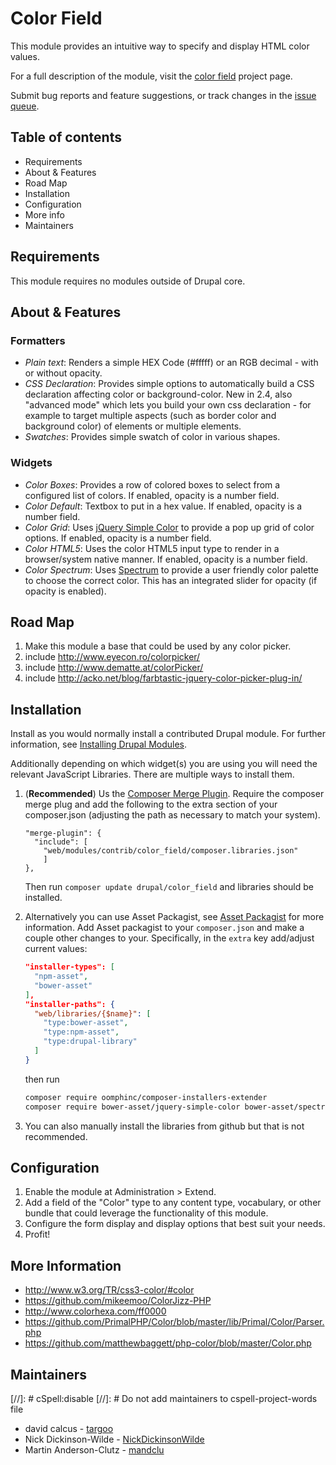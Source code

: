 # Color Field

This module provides an intuitive way to specify and display HTML color values.

For a full description of the module, visit the
[color field](https://www.drupal.org/project/color_field) project page.

Submit bug reports and feature suggestions, or track changes in the
[issue queue](https://www.drupal.org/project/issues/color_field).


## Table of contents

- Requirements
- About & Features
- Road Map
- Installation
- Configuration
- More info
- Maintainers


## Requirements

This module requires no modules outside of Drupal core.


## About & Features

### Formatters

- *Plain text*: Renders a simple HEX Code (#fffff) or an RGB decimal - with
or without opacity.
- *CSS Declaration*: Provides simple options to automatically build a CSS
declaration affecting color or background-color. New in 2.4, also "advanced
mode" which lets you build your own css declaration - for example to target
multiple aspects (such as border color and background color) of elements or
multiple elements.
- *Swatches*: Provides simple swatch of color in various shapes.

### Widgets

- *Color Boxes*: Provides a row of colored boxes to select from a configured
list of colors. If enabled, opacity is a number field.
- *Color Default*: Textbox to put in a hex value. If enabled, opacity is a
number field.
- *Color Grid*: Uses
[jQuery Simple Color](https://github.com/recurser/jquery-simple-color)
to provide a pop up grid of color options. If enabled, opacity is a number
field.
- *Color HTML5*: Uses the color HTML5 input type to render in a browser/system
native manner. If enabled, opacity is a number field.
- *Color Spectrum*: Uses [Spectrum](https://github.com/bgrins/spectrum) to
provide a user friendly color palette to choose the correct color. This has an
integrated slider for opacity (if opacity is enabled).

## Road Map

1) Make this module a base that could be used by any color picker.
2) include http://www.eyecon.ro/colorpicker/
3) include http://www.dematte.at/colorPicker/
4) include http://acko.net/blog/farbtastic-jquery-color-picker-plug-in/


## Installation

Install as you would normally install a contributed Drupal module. For further information, see [Installing Drupal Modules](https://www.drupal.org/docs/extending-drupal/installing-drupal-modules).

Additionally depending on which widget(s) you are using you will need the relevant JavaScript Libraries.
There are multiple ways to install them.

1. (**Recommended**) Us the [Composer Merge Plugin](https://github.com/wikimedia/composer-merge-plugin).
   Require the composer merge plug and add the following to the extra section of your composer.json
   (adjusting the path as necessary to match your system).
   ```
   "merge-plugin": {
     "include": [
       "web/modules/contrib/color_field/composer.libraries.json"
       ]
   },
   ```
   Then run `composer update drupal/color_field` and libraries should be installed.


2. Alternatively you can use Asset Packagist, see [Asset Packagist](https://asset-packagist.org) for more information.
   Add Asset packagist to your `composer.json` and make a couple other changes to your. 
   Specifically, in the `extra` key add/adjust current values:
   ```json
   "installer-types": [
     "npm-asset",
     "bower-asset"
   ],
   "installer-paths": {
     "web/libraries/{$name}": [
       "type:bower-asset",
       "type:npm-asset",
       "type:drupal-library"
     ]
   }
   ```

   then run
   ```bash
   composer require oomphinc/composer-installers-extender
   composer require bower-asset/jquery-simple-color bower-asset/spectrum
   ```

3. You can also manually install the libraries from github but that is not recommended.

## Configuration

1. Enable the module at Administration > Extend.
1. Add a field of the "Color" type to any content type, vocabulary, or other
   bundle that could leverage the functionality of this module.
1. Configure the form display and display options that best suit your needs.
1. Profit!


## More Information

- http://www.w3.org/TR/css3-color/#color
- https://github.com/mikeemoo/ColorJizz-PHP
- http://www.colorhexa.com/ff0000
- https://github.com/PrimalPHP/Color/blob/master/lib/Primal/Color/Parser.php
- https://github.com/matthewbaggett/php-color/blob/master/Color.php


## Maintainers
[//]: # cSpell:disable
[//]: # Do not add maintainers to cspell-project-words file

- david calcus - [targoo](https://www.drupal.org/u/targoo)
- Nick Dickinson-Wilde - [NickDickinsonWilde](https://www.drupal.org/u/NickDickinsonWilde)
- Martin Anderson-Clutz - [mandclu](https://www.drupal.org/u/mandclu)
